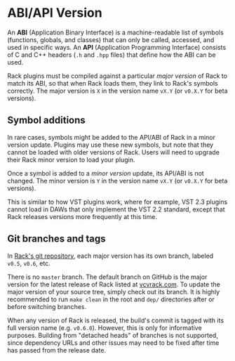 # ABI/API Version

An **ABI** (Application Binary Interface) is a machine-readable list of symbols (functions, globals, and classes) that can only be called, accessed, and used in specific ways.
An **API** (Application Programming Interface) consists of C and C++ headers (`.h` and `.hpp` files) that define how the ABI can be used.

Rack plugins must be compiled against a particular *major version* of Rack to match its ABI, so that when Rack loads them, they link to Rack's symbols correctly.
The major version is `X` in the version name `vX.Y` (or `v0.X.Y` for beta versions).


## Symbol additions

In rare cases, symbols might be added to the API/ABI of Rack in a minor version update.
Plugins may use these new symbols, but note that they cannot be loaded with older versions of Rack.
Users will need to upgrade their Rack minor version to load your plugin.

Once a symbol is added to a *minor version* update, its API/ABI is not changed.
The minor version is `Y` in the version name `vX.Y` (or `v0.X.Y` for beta versions).

This is similar to how VST plugins work, where for example, VST 2.3 plugins cannot load in DAWs that only implement the VST 2.2 standard, except that Rack releases versions more frequently at this time.


## Git branches and tags

In [Rack's git repository](https://github.com/VCVRack/Rack), each major version has its own branch, labeled `v0.5`, `v0.6`, etc.

There is no `master` branch.
The default branch on GitHub is the major version for the latest release of Rack listed at [vcvrack.com](https://vcvrack.com/).
To update the major version of your source tree, simply check out its branch.
It is highly recommended to run `make clean` in the root and `dep/` directories after or before switching branches.

When any version of Rack is released, the build's commit is tagged with its full version name (e.g. `v0.6.0`).
However, this is only for informative purposes.
Building from "detached heads" of branches is not supported, since dependency URLs and other issues may need to be fixed after time has passed from the release date.
